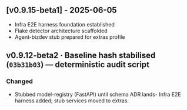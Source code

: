 ## [v0.9.15-beta1] - 2025-06-05
* Infra E2E harness foundation established
* Flake detector architecture scaffolded
* Agent-bizdev stub prepared for extras profile

## v0.9.12-beta2 · Baseline hash stabilised (`03b31b03`) — deterministic audit script

### Changed
* Stubbed model-registry (FastAPI) until schema ADR lands- Infra E2E harness added; stub services moved to extras.

